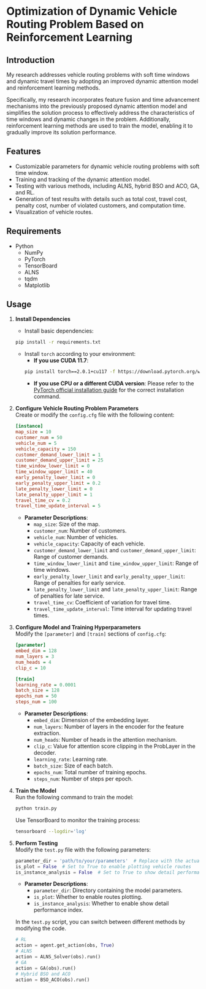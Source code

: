 # Optimization of Dynamic Vehicle Routing Problem Based on Reinforcement Learning

## Introduction
My research addresses vehicle routing problems with soft time windows and dynamic travel times by adopting an improved dynamic attention model and reinforcement learning methods.

Specifically, my research incorporates feature fusion and time advancement mechanisms into the previously proposed dynamic attention model and simplifies the solution process to effectively address the characteristics of time windows and dynamic changes in the problem. Additionally, reinforcement learning methods are used to train the model, enabling it to gradually improve its solution performance.

## Features
- Customizable parameters for dynamic vehicle routing problems with soft time window.
- Training and tracking of the dynamic attention model.
- Testing with various methods, including ALNS, hybrid BSO and ACO, GA, and RL.
- Generation of test results with details such as total cost, travel cost,  penalty cost, number of violated customers, and computation time.
- Visualization of vehicle routes.

## Requirements
- Python
    - NumPy
    - PyTorch
    - TensorBoard
    - ALNS
    - tqdm
    - Matplotlib

## Usage

1. **Install Dependencies**
    - Install basic dependencies:
    ```bash
    pip install -r requirements.txt
    ```
    - Install `torch` according to your environment:
      - **If you use CUDA 11.7**:
      ```bash
      pip install torch==2.0.1+cu117 -f https://download.pytorch.org/whl/cu117/torch_stable.html
      ```
      - **If you use CPU or a different CUDA version**:
      Please refer to the [PyTorch official installation guide](https://pytorch.org/get-started/locally/) for the correct installation command.

2. **Configure Vehicle Routing Problem Parameters**  
    Create or modify the `config.cfg` file with the following content:
    ```ini
    [instance]
    map_size = 10
    customer_num = 50
    vehicle_num = 5
    vehicle_capacity = 150
    customer_demand_lower_limit = 1
    customer_demand_upper_limit = 25
    time_window_lower_limit = 0
    time_window_upper_limit = 40
    early_penalty_lower_limit = 0
    early_penalty_upper_limit = 0.2
    late_penalty_lower_limit = 0
    late_penalty_upper_limit = 1
    travel_time_cv = 0.2
    travel_time_update_interval = 5
    ```

    - **Parameter Descriptions**:
      - `map_size`: Size of the map.
      - `customer_num`: Number of customers.
      - `vehicle_num`: Number of vehicles.
      - `vehicle_capacity`: Capacity of each vehicle.
      - `customer_demand_lower_limit` and `customer_demand_upper_limit`: Range of customer demands.
      - `time_window_lower_limit` and `time_window_upper_limit`: Range of time windows.
      - `early_penalty_lower_limit` and `early_penalty_upper_limit`: Range of penalties for early service.
      - `late_penalty_lower_limit` and `late_penalty_upper_limit`: Range of penalties for late service.
      - `travel_time_cv`: Coefficient of variation for travel time.
      - `travel_time_update_interval`: Time interval for updating travel times.

3. **Configure Model and Training Hyperparameters**  
    Modify the `[parameter]` and `[train]` sections of `config.cfg`:
    ```ini
    [parameter]
    embed_dim = 128
    num_layers = 3
    num_heads = 4
    clip_c = 10

    [train]
    learning_rate = 0.0001
    batch_size = 128
    epochs_num = 50
    steps_num = 100
    ```

    - **Parameter Descriptions**:
      - `embed_dim`: Dimension of the embedding layer.
      - `num_layers`: Number of layers in the encoder for the feature extraction.
      - `num_heads`: Number of heads in the attention mechanism.
      - `clip_c`: Value for attention score clipping in the ProbLayer in the decoder.
      - `learning_rate`: Learning rate.
      - `batch_size`: Size of each batch.
      - `epochs_num`: Total number of training epochs.
      - `steps_num`: Number of steps per epoch.

4. **Train the Model**  
    Run the following command to train the model:
    ```bash
    python train.py
    ```
    Use TensorBoard to monitor the training process:
    ```bash
    tensorboard --logdir='log'
    ```

5. **Perform Testing**  
    Modify the `test.py` file with the following parameters:
    ```python
    parameter_dir = 'path/to/your/parameters'  # Replace with the actual path to your parameters
    is_plot = False  # Set to True to enable plotting vehicle routes
    is_instance_analysis = False  # Set to True to show detail performance index
    ```

    - **Parameter Descriptions**:
      - `parameter_dir`: Directory containing the model parameters.
      - `is_plot`: Whether to enable routes plotting.
      - `is_instance_analysis`: Whether to enable show detail performance index.
    
    
    In the `test.py` script, you can switch between different methods by modifying the code.
      ```python
      # RL
      action = agent.get_action(obs, True)
      # ALNS
      action = ALNS_Solver(obs).run()
      # GA
      action = GA(obs).run()
      # Hybrid BSO and ACO
      action = BSO_ACO(obs).run()
      ```
